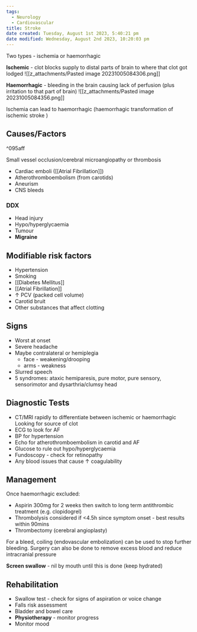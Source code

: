 ```yaml
---
tags:
  - Neurology
  - Cardiovascular
title: Stroke
date created: Tuesday, August 1st 2023, 5:40:21 pm
date modified: Wednesday, August 2nd 2023, 10:20:03 pm
---
```


Two types - ischemia or haemorrhagic

**Ischemic** - clot blocks supply to distal parts of brain to where that clot got lodged
![[z_attachments/Pasted image 20231005084306.png]]


**Haemorrhagic** - bleeding in the brain causing lack of perfusion (plus irritation to that part of brain)
![[z_attachments/Pasted image 20231005084356.png]] 


Ischemia can lead to haemorrhagic (haemorrhagic transformation of ischemic stroke )

## Causes/Factors

^095aff

Small vessel occlusion/cerebral microangiopathy or thrombosis 
- Cardiac emboli ([[Atrial Fibrillation]])
- Atherothromboembolism (from carotids)
- Aneurism
- CNS bleeds

### DDX

- Head injury
- Hypo/hyperglycaemia
- Tumour
- **Migraine**

## Modifiable risk factors
- Hypertension
- Smoking
- [[Diabetes Mellitus]]
- [[Atrial Fibrillation]]
- $\uparrow$ PCV (packed cell volume)
- Carotid bruit
- Other substances that affect clotting

## Signs

- Worst at onset
- Severe headache
- Maybe contralateral or hemiplegia
  - face - weakening/drooping
  - arms - weakness
- Slurred speech
- 5 syndromes: ataxic hemiparesis, pure motor, pure sensory, sensorimotor and dysarthria/clumsy head

## Diagnostic Tests

- CT/MRI rapidly to differentiate between ischemic or haemorrhagic
  Looking for source of clot
- ECG to look for AF
- BP for hypertension
- Echo for atherothromboembolism in carotid and AF
- Glucose to rule out hypo/hyperglycaemia
- Fundoscopy - check for retinopathy
- Any blood issues that cause $\uparrow$ coagulability 

## Management

Once haemorrhagic excluded:

- Aspirin 300mg for 2 weeks then switch to long term antithrombic treatment (e.g. clopidogrel)
- Thrombolysis considered if <4.5h since symptom onset - best results within 90mins
- Thrombectomy (cerebral angioplasty)


For a bleed, coiling (endovascular embolization) can be used to stop further bleeding. Surgery can also be done to remove excess blood and reduce intracranial pressure

**Screen swallow** - nil by mouth until this is done (keep hydrated)

## Rehabilitation 

- Swallow test - check for signs of aspiration or voice change
- Falls risk assessment
- Bladder and bowel care
- **Physiotherapy** - monitor progress 
- Monitor mood
